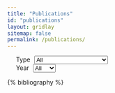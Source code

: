 ```yaml
---
title: "Publications"
id: "publications"
layout: gridlay
sitemap: false
permalink: /publications/
---
```


<style>
.dropdown-filter {
    margin-left: 5px;
}

.dropdown-filter-parent {
    padding-left: 20px;
}
</style>

<div class="row">
<div class="dropdown-filter-parent">
<label for="dropdown-type-filter">Type</label>
<select id="dropdown-type-filter" class="btn btn-primary dropdown-toggle dropdown-filter" role="button" v-model="selected" aria-haspopup="true" aria-expanded="false" aria-labelledby="dropdownMenuLink">
<option class="dropdown-item" value="all">All</option>
<option class="dropdown-item" value="book">Book</option>
<option class="dropdown-item" value="inproceedings">Conference Proceedings</option>
<option class="dropdown-item" value="article">Journal</option>
<option class="dropdown-item" value="unpublished">Preprint</option>
<option class="dropdown-item" value="phdthesis">Thesis</option>
<option class="dropdown-item" value="workshop">Workshop</option>
</select>
</div>

<div class="dropdown-filter-parent">
<!-- https://stackoverflow.com/questions/51006763/uncaught-typeerror-cannot-read-property-setattribute-of-undefined-at-object-o -->
<label for="dropdown-year-filter">Year</label>
<select id="dropdown-year-filter" class="btn btn-primary dropdown-toggle dropdown-filter" role="button" v-model="selected" aria-haspopup="true" aria-expanded="false" aria-labelledby="dropdownMenuLink">
<option class="dropdown-item" value="all">All</option>
<option class="dropdown-item" value="2021">2021</option>
<option class="dropdown-item" value="2020">2020</option>
<option class="dropdown-item" value="2019">2019</option>
<option class="dropdown-item" value="2018">2018</option>
<option class="dropdown-item" value="2017">2017</option>
<option class="dropdown-item" value="2016">2016</option>
<option class="dropdown-item" value="2015">2015</option>
<option class="dropdown-item" value="2014">2014</option>
<option class="dropdown-item" value="2013">2013</option>
<option class="dropdown-item" value="2012">2012</option>
<option class="dropdown-item" value="2011">2011</option>
<option class="dropdown-item" value="2010">2010</option>
<option class="dropdown-item" value="2009">2009</option>
<option class="dropdown-item" value="2008">2008</option>
<option class="dropdown-item" value="2007">2007</option>
<option class="dropdown-item" value="2006">2006</option>
<option class="dropdown-item" value="2005">2005</option>
<option class="dropdown-item" value="2004">2004</option>
<option class="dropdown-item" value="2003">2003</option>
<option class="dropdown-item" value="2002">2002</option>
<option class="dropdown-item" value="2001">2001</option>
<option class="dropdown-item" value="2000">2000</option>
</select>
</div>
</div>

{% bibliography %}

<script>
$(document).ready(function() {
    $(".bibliography").addClass("list-group list-group-flush");
    $(".bibliography li").addClass("list-group-item");

    $(".dropdown-filter").on("change", function() {
        var year = $("#dropdown-year-filter").val();
        var type = $("#dropdown-type-filter").val();
    
        if (year == 'all' && type == 'all') {
            $(".bib-entry").parent().show();    
        }
        else {
            var classes = ""
            if (year != 'all') {
                classes += ".bib-entry-year-" + year;
            }
            if (type != 'all') {
                classes += ".bib-entry-type-" + type;
            }
            
            $(".bib-entry").parent().hide();
            $(classes).parent().show();
        }
    });
});
</script>

